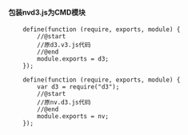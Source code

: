 

#### 包装nvd3.js为CMD模块

		define(function (require, exports, module) {
			//@start
			//原d3.v3.js代码
			//@end
			module.exports = d3;
		});

		define(function (require, exports, module) {
			var d3 = require("d3");
			//@start
			//原nv.d3.js代码
			//@end
			module.exports = nv;
		});